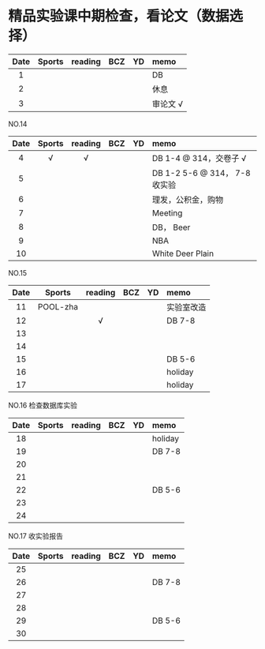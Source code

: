 # 精品实验课中期检查，看论文（数据选择）

| Date  | Sports | reading | BCZ | YD | memo | 
| :---: | :---: | :---: | :---: | :---: | :--- | 
| 1 | |  |  |  | DB | 
| 2 |  |  |  |  | 休息 | 
| 3 |  |  |  |  | 审论文 √ | 


NO.14

| Date  | Sports | reading | BCZ | YD | memo | 
| :---: | :---: | :---: | :---: | :---: | :--- | 
| 4 | √ | √ |  |  | DB 1-4 @ 314，交卷子 √ | 
| 5 |  |  |  |  | DB 1-2 5-6 @ 314， 7-8 收实验 | 
| 6 |  |  |  |  | 理发，公积金，购物 | 
| 7 |  |  |  |  | Meeting | 
| 8 |  |  |  |  | DB， Beer | 
| 9 |  |  |  |  | NBA |   
| 10 |  |  |  |  | White Deer Plain | 

NO.15

| Date  | Sports | reading | BCZ | YD | memo | 
| :---: | :---: | :---: | :---: | :---: | :--- | 
| 11 | POOL-zha |  |  |  | 实验室改造 | 
| 12 |  | √ |  |  | DB 7-8 | 
| 13 |  |  |  |  |  | 
| 14 |  |  |  |  |  | 
| 15 |  |  |  |  | DB 5-6 | 
| 16 |  |  |  |  | holiday | 
| 17 |  |  |  |  | holiday | 


NO.16 检查数据库实验

| Date  | Sports | reading | BCZ | YD | memo | 
| :---: | :---: | :---: | :---: | :---: | :--- | 
| 18 |  |  |  |  | holiday | 
| 19 |  |  |  |  | DB 7-8 |   
| 20 |  |  |  |  |  | 
| 21 |  |  |  |  |  | 
| 22 |  |  |  |  | DB 5-6 | 
| 23 |  |  |  |  |  | 
| 24 |  |  |  |  |  | 

NO.17 收实验报告

| Date  | Sports | reading | BCZ | YD | memo | 
| :---: | :---: | :---: | :---: | :---: | :--- | 
| 25 |  |  |  |  |  | 
| 26 |  |  |  |  | DB 7-8 | 
| 27 |  |  |  |  |  | 
| 28 |  |  |  |  |  | 
| 29 |  |  |  |  | DB 5-6 |  
| 30 |  |  |  |  |  | 


